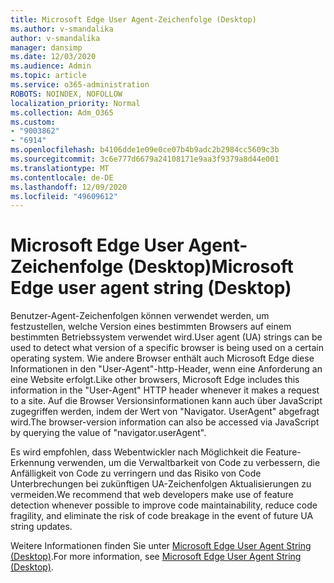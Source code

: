```yaml
---
title: Microsoft Edge User Agent-Zeichenfolge (Desktop)
ms.author: v-smandalika
author: v-smandalika
manager: dansimp
ms.date: 12/03/2020
ms.audience: Admin
ms.topic: article
ms.service: o365-administration
ROBOTS: NOINDEX, NOFOLLOW
localization_priority: Normal
ms.collection: Adm_O365
ms.custom:
- "9003862"
- "6914"
ms.openlocfilehash: b4106dde1e09e0ce07b4b9adc2b2984cc5609c3b
ms.sourcegitcommit: 3c6e777d6679a24108171e9aa3f9379a8d44e001
ms.translationtype: MT
ms.contentlocale: de-DE
ms.lasthandoff: 12/09/2020
ms.locfileid: "49609612"
---
```

# <a name="microsoft-edge-user-agent-string-desktop"></a><span data-ttu-id="953c4-102">Microsoft Edge User Agent-Zeichenfolge (Desktop)</span><span class="sxs-lookup"><span data-stu-id="953c4-102">Microsoft Edge user agent string (Desktop)</span></span>

<span data-ttu-id="953c4-103">Benutzer-Agent-Zeichenfolgen können verwendet werden, um festzustellen, welche Version eines bestimmten Browsers auf einem bestimmten Betriebssystem verwendet wird.</span><span class="sxs-lookup"><span data-stu-id="953c4-103">User agent (UA) strings can be used to detect what version of a specific browser is being used on a certain operating system.</span></span> <span data-ttu-id="953c4-104">Wie andere Browser enthält auch Microsoft Edge diese Informationen in den "User-Agent"-http-Header, wenn eine Anforderung an eine Website erfolgt.</span><span class="sxs-lookup"><span data-stu-id="953c4-104">Like other browsers, Microsoft Edge includes this information in the "User-Agent" HTTP header whenever it makes a request to a site.</span></span> <span data-ttu-id="953c4-105">Auf die Browser Versionsinformationen kann auch über JavaScript zugegriffen werden, indem der Wert von "Navigator. UserAgent" abgefragt wird.</span><span class="sxs-lookup"><span data-stu-id="953c4-105">The browser-version information can also be accessed via JavaScript by querying the value of "navigator.userAgent".</span></span>

<span data-ttu-id="953c4-106">Es wird empfohlen, dass Webentwickler nach Möglichkeit die Feature-Erkennung verwenden, um die Verwaltbarkeit von Code zu verbessern, die Anfälligkeit von Code zu verringern und das Risiko von Code Unterbrechungen bei zukünftigen UA-Zeichenfolgen Aktualisierungen zu vermeiden.</span><span class="sxs-lookup"><span data-stu-id="953c4-106">We recommend that web developers make use of feature detection whenever possible to improve code maintainability, reduce code fragility, and eliminate the risk of code breakage in the event of future UA string updates.</span></span>

<span data-ttu-id="953c4-107">Weitere Informationen finden Sie unter [Microsoft Edge User Agent String (Desktop)](https://docs.microsoft.com/microsoft-edge/web-platform/user-agent-string).</span><span class="sxs-lookup"><span data-stu-id="953c4-107">For more information, see [Microsoft Edge User Agent String (Desktop)](https://docs.microsoft.com/microsoft-edge/web-platform/user-agent-string).</span></span>